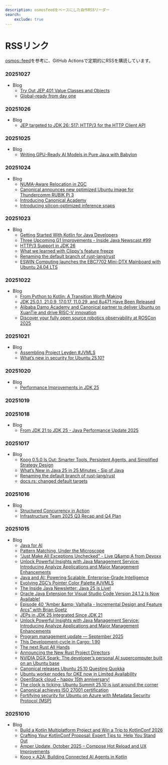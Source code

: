 ```yaml
---
description: osmosfeedをベースにした自作RSSリーダー
search:
    exclude: true
---
```


# RSSリンク

[osmos::feed](https://github.com/osmoscraft/osmosfeed)を参考に、GitHub Actionsで定期的にRSSを購読しています。

### 20251027

- Blog
    - [Try Out JEP 401 Value Classes and Objects](https://inside.java/2025/10/27/try-jep-401-value-classes/)
    - [Global-ready from day one](https://ubuntu.com//blog/localization-testing)


### 20251026

- Blog
    - [JEP targeted to JDK 26: 517: HTTP/3 for the HTTP Client API](https://inside.java/2025/10/26/jep517-target-jdk26/)


### 20251025

- Blog
    - [Writing GPU-Ready AI Models in Pure Java with Babylon](https://inside.java/2025/10/25/devoxxbelgium-writing-gpuready-ai-models-in-java/)


### 20251024

- Blog
    - [NUMA-Aware Relocation in ZGC](https://inside.java/2025/10/24/zgc-numa-aware-relocation/)
    - [Canonical announces new optimized Ubuntu image for Thundercomm RUBIK Pi 3](https://ubuntu.com//blog/rubik-pi-3-thundercomm-canonical)
    - [Introducing Canonical Academy](https://ubuntu.com//blog/introducing-canonical-academy)
    - [Introducing silicon-optimized inference snaps](https://ubuntu.com//blog/canonical-releases-inference-snaps)


### 20251023

- Blog
    - [Getting Started With Kotlin for Java Developers](https://blog.jetbrains.com/kotlin/2025/10/getting-started-with-kotlin-for-java-developers/)
    - [Three Upcoming G1 Improvements - Inside Java Newscast #99](https://inside.java/2025/10/23/newscast-99/)
    - [HTTP/3 Support in JDK 26](https://inside.java/2025/10/22/http3-support/)
    - [What we learned with Clippy&#39;s feature freeze](https://blog.rust-lang.org/inside-rust/2025/10/22/clippys-feature-warming-up/)
    - [Renaming the default branch of rust-lang/rust](https://blog.rust-lang.org/inside-rust/2025/10/16/renaming-the-default-branch-of-rust-lang-rust/)
    - [ESWIN Computing launches the EBC7702 Mini-DTX Mainboard with Ubuntu 24.04 LTS](https://ubuntu.com//blog/eswin-computing-canonical-mini-dtx-mainboard)


### 20251022

- Blog
    - [From Python to Kotlin: A Transition Worth Making](https://blog.jetbrains.com/kotlin/2025/10/from-python-to-kotlin-a-transition-worth-making/)
    - [JDK 25.0.1, 21.0.9, 17.0.17, 11.0.29, and 8u471 Have Been Released](https://blogs.oracle.com/java/post/jdk-2501-2109-17017-11029-and-8u471-have-been-released)
    - [Alibaba Damo Academy and Canonical partner to deliver Ubuntu on XuanTie and drive RISC-V innovation](https://ubuntu.com//blog/alibaba-damo-academy-and-canonical)
    - [Discover your fully open source robotics observability at ROSCon 2025](https://ubuntu.com//blog/roscon-2025)


### 20251021

- Blog
    - [Assembling Project Leyden #JVMLS](https://inside.java/2025/10/21/jvmls-assembling-project-leyden/)
    - [What’s new in security for Ubuntu 25.10?](https://ubuntu.com//blog/ubuntu-25-10-security-updates)


### 20251020

- Blog
    - [Performance Improvements in JDK 25](https://inside.java/2025/10/20/jdk-25-performance-improvements/)


### 20251019


### 20251018

- Blog
    - [From JDK 21 to JDK 25 - Java Performance Update 2025](https://inside.java/2025/10/18/devoxxbelgium-java-performance-update/)


### 20251017

- Blog
    - [Koog 0.5.0 Is Out: Smarter Tools, Persistent Agents, and Simplified Strategy Design](https://blog.jetbrains.com/ai/2025/10/koog-0-5-0-is-out-smarter-tools-persistent-agents-and-simplified-strategy-design/)
    - [What’s New in Java 25 in 25 Minutes - Sip of Java](https://inside.java/2025/10/17/new-in-jdk-25-2-mins/)
    - [Renaming the default branch of rust-lang/rust](https://blog.rust-lang.org/inside-rust/2025/10/16/renaming-the-default-branch-of-rust-langrust/)
    - [docs.rs: changed default targets](https://blog.rust-lang.org/2025/10/16/docsrs-changed-default-targets/)


### 20251016

- Blog
    - [Structured Concurrency in Action](https://inside.java/2025/10/16/devoxxbelgium-structured-concurrency-action/)
    - [Infrastructure Team 2025 Q3 Recap and Q4 Plan](https://blog.rust-lang.org/inside-rust/2025/10/16/infrastructure-team-q3-recap-and-q4-plan/)


### 20251015

- Blog
    - [Java for AI](https://inside.java/2025/10/14/devoxxbelgium-java-for-ai/)
    - [Pattern Matching, Under the Microscope](https://inside.java/2025/10/13/devoxxbelgium-pattern-matching/)
    - [“Just Make All Exceptions Unchecked” - Live Q&amp;amp;A from Devoxx](https://inside.java/2025/10/09/devoxxstream/)
    - [Unlock Powerful Insights with Java Management Service: Introducing Analyze Applications and Major Management Enhancements](https://inside.java/2025/10/08/jms-analyze-applications/)
    - [Java and AI: Powering Scalable, Enterprise-Grade Intelligence](https://inside.java/2025/10/07/java-and-ai-powering-enterprise-intelligence/)
    - [Evolving ZGC’s Pointer Color Palette #JVMLS](https://inside.java/2025/10/06/jvmls-zgc-colored-pointers/)
    - [The Inside Java Newsletter: Java 25 is Live!](https://inside.java/2025/10/03/inside-java-newsletter/)
    - [Oracle Java Extension for Visual Studio Code Version 24.1.2 Is Now Available!](https://inside.java/2025/10/01/java-vscode-extension-update/)
    - [Episode 40 “Amber &amp;amp; Valhalla - Incremental Design and Feature Arcs” with Brian Goetz](https://inside.java/2025/09/28/podcast-040/)
    - [JEPs in JDK 25 Integrated Since JDK 21](https://inside.java/2025/09/26/jeps-since-jdk-21/)
    - [Unlock Powerful Insights with Java Management Service: Introducing Analyze Applications and Major Management Enhancements](https://blogs.oracle.com/java/post/analyze-applications-and-other-enhancements)
    - [Program management update — September 2025](https://blog.rust-lang.org/inside-rust/2025/10/14/program-management-update-2025-09/)
    - [This Development-cycle in Cargo: 1.90](https://blog.rust-lang.org/inside-rust/2025/10/01/this-development-cycle-in-cargo-1.90/)
    - [The next Rust All Hands](https://blog.rust-lang.org/inside-rust/2025/09/30/all-hands-2026/)
    - [Announcing the New Rust Project Directors](https://blog.rust-lang.org/2025/10/15/announcing-the-new-rust-project-directors-2025/)
    - [NVIDIA DGX Spark: The developer’s personal AI supercomputer built on an Ubuntu base](https://ubuntu.com//blog/nvidia-dgx-spark-ubuntu-base)
    - [Canonical releases Ubuntu 25.10 Questing Quokka](https://ubuntu.com//blog/canonical-releases-ubuntu-25-10-questing-quokka)
    - [Ubuntu worker nodes for OKE now in Limited Availability](https://ubuntu.com//blog/ubuntu-worker-nodes-for-oracle-oke-now-in-limited-availability)
    - [OpenStack cloud – happy 15th anniversary!](https://ubuntu.com//blog/openstack-cloud-happy-15th-anniversary)
    - [The clock is ticking: Ubuntu Summit 25.10 is just around the corner](https://ubuntu.com//blog/the-clock-is-ticking-ubuntu-summit-25-10-is-just-around-the-corner)
    - [Canonical achieves ISO 27001 certification](https://ubuntu.com//blog/canonical-achieves-iso-27001-certification)
    - [Fortifying security for Ubuntu on Azure with Metadata Security Protocol (MSP)](https://ubuntu.com//blog/fortifying-security-ubuntu-azure-metadata-security-protocol-msp)


### 20251010

- Blog
    - [Build a Kotlin Multiplatform Project and Win a Trip to KotlinConf 2026](https://blog.jetbrains.com/kotlin/2025/10/kotlin-multiplatform-contest-2026/)
    - [Crafting Your KotlinConf Proposal: Expert Tips to  Help You Stand Out](https://blog.jetbrains.com/kotlin/2025/10/crafting-your-kotlinconf-proposal-expert-tips/)
    - [Amper Update, October 2025 – Compose Hot Reload and UX Improvements](https://blog.jetbrains.com/amper/2025/10/amper-update-october-2025/)
    - [Koog × A2A: Building Connected AI Agents in Kotlin](https://blog.jetbrains.com/ai/2025/10/koog-a2a-building-connected-ai-agents-in-kotlin/)


